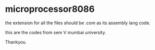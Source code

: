 # microprocessor8086

the extension for all the files should be .com as its assembly lang code.

this are the codes from sem V mumbai university.

Thankyou.
